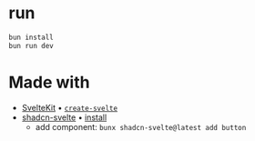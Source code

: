 # run

```sh
bun install
bun run dev
```

# Made with
-  [SvelteKit](http://kit.svelte.dev) • [`create-svelte`](https://github.com/sveltejs/kit/tree/master/packages/create-svelte)
- [shadcn-svelte](https://www.shadcn-svelte.com) • [install](https://www.shadcn-svelte.com/docs/installation)
	- add component:
		```bunx shadcn-svelte@latest add button```



